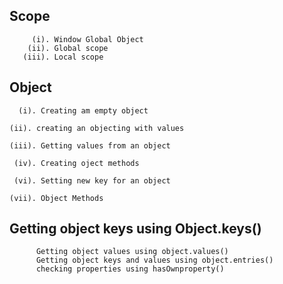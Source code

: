 ## Scope
```
     (i). Window Global Object
    (ii). Global scope
   (iii). Local scope
```
## Object
```
  (i). Creating am empty object

(ii). creating an objecting with values

(iii). Getting values from an object
 
 (iv). Creating oject methods
 
 (vi). Setting new key for an object

(vii). Object Methods
```
## Getting object keys using Object.keys()
```
      Getting object values using object.values()
      Getting object keys and values using object.entries()
      checking properties using hasOwnproperty()
```